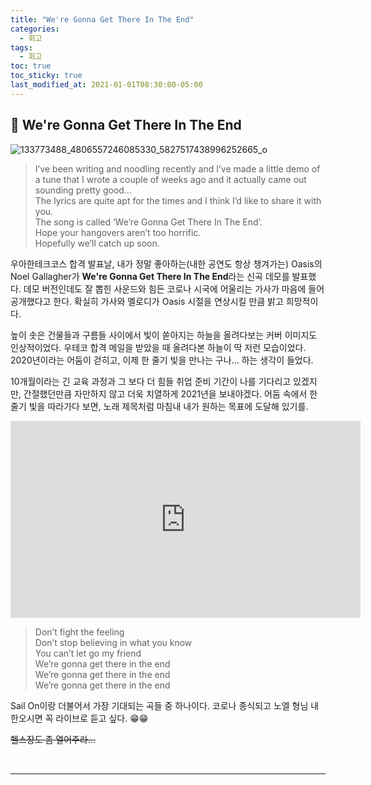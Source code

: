 ```yaml
---
title: "We're Gonna Get There In The End"
categories:
  - 회고
tags:
  - 회고
toc: true
toc_sticky: true
last_modified_at: 2021-01-01T08:30:00-05:00
---
```


## 👋 We're Gonna Get There In The End

![133773488_4806557246085330_5827517438996252665_o](https://user-images.githubusercontent.com/56240505/103434769-3a567400-4c49-11eb-9aba-72ea4611f3df.jpg)

> I’ve been writing and noodling recently and I’ve made a little demo of a tune that I wrote a couple of weeks ago and it actually came out sounding pretty good…<br>
The lyrics are quite apt for the times and I think I’d like to share it with you.<br>
The song is called ‘We’re Gonna Get There In The End’.<br>
Hope your hangovers aren’t too horrific.<br>
Hopefully we’ll catch up soon.

우아한테크코스 합격 발표날, 내가 정말 좋아하는(내한 공연도 항상 챙겨가는) Oasis의 Noel Gallagher가 **We're Gonna Get There In The End**라는 신곡 데모를 발표했다. 데모 버전인데도 잘 뽑힌 사운드와 힘든 코로나 시국에 어울리는 가사가 마음에 들어 공개했다고 한다. 확실히 가사와 멜로디가 Oasis 시절을 연상시킬 만큼 밝고 희망적이다.

높이 솟은 건물들과 구름들 사이에서 빛이 쏟아지는 하늘을 올려다보는 커버 이미지도 인상적이었다. 우테코 합격 메일을 받았을 때 올려다본 하늘이 딱 저런 모습이었다. 2020년이라는 어둠이 걷히고, 이제 한 줄기 빛을 만나는 구나... 하는 생각이 들었다.

10개월이라는 긴 교육 과정과 그 보다 더 힘들 취업 준비 기간이 나를 기다리고 있겠지만, 간절했던만큼 자만하지 않고 더욱 치열하게 2021년을 보내야겠다. 어둠 속에서 한 줄기 빛을 따라가다 보면, 노래 제목처럼 마침내 내가 원하는 목표에 도달해 있기를.

<iframe width="560" height="315" src="https://www.youtube.com/embed/uYuFuS3HMtA" frameborder="0" allow="accelerometer; autoplay; clipboard-write; encrypted-media; gyroscope; picture-in-picture" allowfullscreen></iframe>

> Don’t fight the feeling<br>
Don’t stop believing in what you know<br>
You can’t let go my friend<br>
We’re gonna get there in the end<br>
We’re gonna get there in the end<br>
We’re gonna get there in the end

Sail On이랑 더불어서 가장 기대되는 곡들 중 하나이다. 코로나 종식되고 노엘 형님 내한오시면 꼭 라이브로 듣고 싶다. 😁😁

~~헬스장도 좀 열어주라...~~

<br>

---
